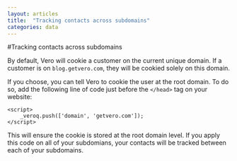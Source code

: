 ```yaml
---
layout: articles
title:  "Tracking contacts across subdomains"
categories: data
---
```


#Tracking contacts across subdomains

By default, Vero will cookie a customer on the current unique domain. If a customer is on `blog.getvero.com`, they will be cookied solely on this domain.

If you choose, you can tell Vero to cookie the user at the root domain. To do so, add the following line of code just before the `</head>` tag on your website:

    <script>
        _veroq.push(['domain', 'getvero.com']);
    </script>

This will ensure the cookie is stored at the root domain level. If you apply this code on all of your subdomians, your contacts will be tracked between each of your subdomains.